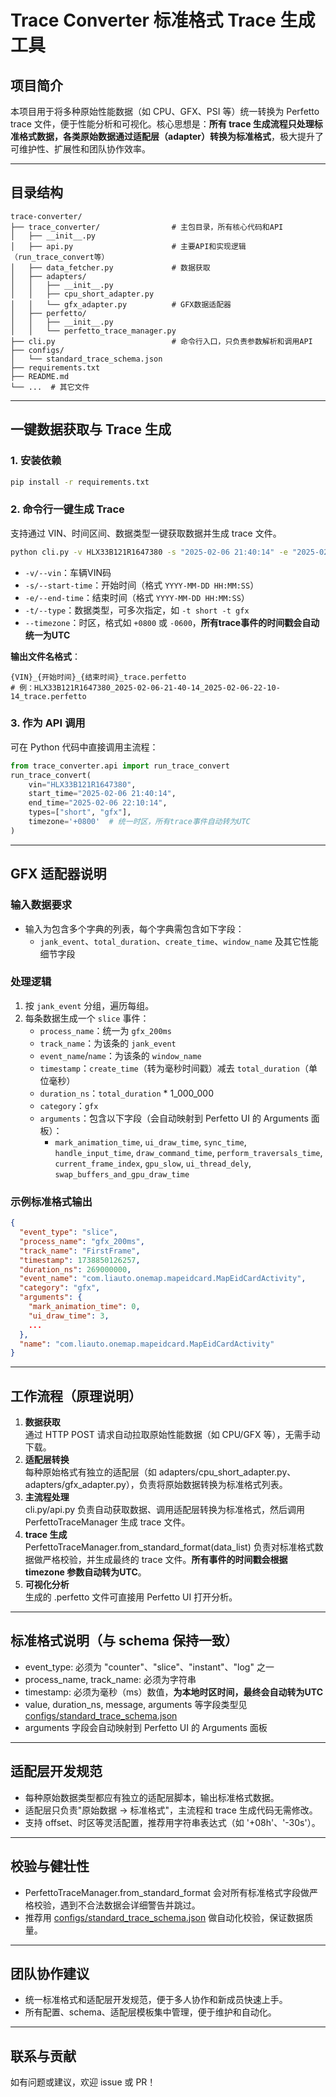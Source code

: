 # Trace Converter 标准格式 Trace 生成工具

## 项目简介

本项目用于将多种原始性能数据（如 CPU、GFX、PSI 等）统一转换为 Perfetto trace 文件，便于性能分析和可视化。核心思想是：**所有 trace 生成流程只处理标准格式数据，各类原始数据通过适配层（adapter）转换为标准格式**，极大提升了可维护性、扩展性和团队协作效率。

---

## 目录结构

```
trace-converter/
├── trace_converter/                # 主包目录，所有核心代码和API
│   ├── __init__.py
│   ├── api.py                      # 主要API和实现逻辑（run_trace_convert等）
│   ├── data_fetcher.py             # 数据获取
│   ├── adapters/
│   │   ├── __init__.py
│   │   ├── cpu_short_adapter.py
│   │   └── gfx_adapter.py          # GFX数据适配器
│   ├── perfetto/
│   │   ├── __init__.py
│   │   └── perfetto_trace_manager.py
├── cli.py                          # 命令行入口，只负责参数解析和调用API
├── configs/
│   └── standard_trace_schema.json
├── requirements.txt
├── README.md
└── ...  # 其它文件
```

---

## 一键数据获取与 Trace 生成

### 1. 安装依赖

```bash
pip install -r requirements.txt
```

### 2. 命令行一键生成 Trace

支持通过 VIN、时间区间、数据类型一键获取数据并生成 trace 文件。

```bash
python cli.py -v HLX33B121R1647380 -s "2025-02-06 21:40:14" -e "2025-02-06 22:10:14" -t short -t gfx --timezone +0800
```

- `-v/--vin`：车辆VIN码
- `-s/--start-time`：开始时间（格式 `YYYY-MM-DD HH:MM:SS`）
- `-e/--end-time`：结束时间（格式 `YYYY-MM-DD HH:MM:SS`）
- `-t/--type`：数据类型，可多次指定，如 `-t short -t gfx`
- `--timezone`：时区，格式如 `+0800` 或 `-0600`，**所有trace事件的时间戳会自动统一为UTC**

**输出文件名格式**：
```
{VIN}_{开始时间}_{结束时间}_trace.perfetto
# 例：HLX33B121R1647380_2025-02-06-21-40-14_2025-02-06-22-10-14_trace.perfetto
```

### 3. 作为 API 调用

可在 Python 代码中直接调用主流程：

```python
from trace_converter.api import run_trace_convert
run_trace_convert(
    vin="HLX33B121R1647380",
    start_time="2025-02-06 21:40:14",
    end_time="2025-02-06 22:10:14",
    types=["short", "gfx"],
    timezone='+0800'  # 统一时区，所有trace事件自动转为UTC
)
```

---

## GFX 适配器说明

### 输入数据要求
- 输入为包含多个字典的列表，每个字典需包含如下字段：
  - `jank_event`、`total_duration`、`create_time`、`window_name` 及其它性能细节字段

### 处理逻辑
1. 按 `jank_event` 分组，遍历每组。
2. 每条数据生成一个 `slice` 事件：
   - `process_name`：统一为 `gfx_200ms`
   - `track_name`：为该条的 `jank_event`
   - `event_name`/`name`：为该条的 `window_name`
   - `timestamp`：`create_time`（转为毫秒时间戳）减去 `total_duration`（单位毫秒）
   - `duration_ns`：`total_duration` * 1_000_000
   - `category`：`gfx`
   - `arguments`：包含以下字段（会自动映射到 Perfetto UI 的 Arguments 面板）：
     - `mark_animation_time`, `ui_draw_time`, `sync_time`, `handle_input_time`,
       `draw_command_time`, `perform_traversals_time`, `current_frame_index`,
       `gpu_slow`, `ui_thread_dely`, `swap_buffers_and_gpu_draw_time`

### 示例标准格式输出
```json
{
  "event_type": "slice",
  "process_name": "gfx_200ms",
  "track_name": "FirstFrame",
  "timestamp": 1738850126257,
  "duration_ns": 269000000,
  "event_name": "com.liauto.onemap.mapeidcard.MapEidCardActivity",
  "category": "gfx",
  "arguments": {
    "mark_animation_time": 0,
    "ui_draw_time": 3,
    ...
  },
  "name": "com.liauto.onemap.mapeidcard.MapEidCardActivity"
}
```

---

## 工作流程（原理说明）

1. **数据获取**  
   通过 HTTP POST 请求自动拉取原始性能数据（如 CPU/GFX 等），无需手动下载。
2. **适配层转换**  
   每种原始格式有独立的适配层（如 adapters/cpu_short_adapter.py、adapters/gfx_adapter.py），负责将原始数据转换为标准格式列表。
3. **主流程处理**  
   cli.py/api.py 负责自动获取数据、调用适配层转换为标准格式，然后调用 PerfettoTraceManager 生成 trace 文件。
4. **trace 生成**  
   PerfettoTraceManager.from_standard_format(data_list) 负责对标准格式数据做严格校验，并生成最终的 trace 文件。**所有事件的时间戳会根据 timezone 参数自动转为UTC**。
5. **可视化分析**  
   生成的 .perfetto 文件可直接用 Perfetto UI 打开分析。

---

## 标准格式说明（与 schema 保持一致）

- event_type: 必须为 "counter"、"slice"、"instant"、"log" 之一
- process_name, track_name: 必须为字符串
- timestamp: 必须为毫秒（ms）数值，**为本地时区时间，最终会自动转为UTC**
- value, duration_ns, message, arguments 等字段类型见 [configs/standard_trace_schema.json](configs/standard_trace_schema.json)
- arguments 字段会自动映射到 Perfetto UI 的 Arguments 面板

---

## 适配层开发规范

- 每种原始数据类型都应有独立的适配层脚本，输出标准格式数据。
- 适配层只负责"原始数据 → 标准格式"，主流程和 trace 生成代码无需修改。
- 支持 offset、时区等灵活配置，推荐用字符串表达式（如 '+08h'、'-30s'）。

---

## 校验与健壮性
- PerfettoTraceManager.from_standard_format 会对所有标准格式字段做严格校验，遇到不合法数据会详细警告并跳过。
- 推荐用 [configs/standard_trace_schema.json](configs/standard_trace_schema.json) 做自动化校验，保证数据质量。

---

## 团队协作建议
- 统一标准格式和适配层开发规范，便于多人协作和新成员快速上手。
- 所有配置、schema、适配层模板集中管理，便于维护和自动化。

---

## 联系与贡献
如有问题或建议，欢迎 issue 或 PR！ 
